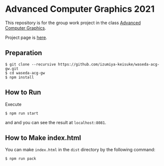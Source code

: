 # Advanced Computer Graphics 2021

This repository is for the group work project in the class [Advanced Computer Graphics](https://esslab.jp/~ess/en/teaching/2021/acg/).

Project page is [here](https://izumiya-keisuke.github.io/waseda-acg-gw/).

## Preparation

```
$ git clone --recursive https://github.com/izumiya-keisuke/waseda-acg-gw.git
$ cd waseda-acg-gw
$ npm install
```

## How to Run

Execute

```
$ npm run start
```

and and you can see the result at `localhost:8081`.

## How to Make index.html

You can make `index.html` in the `dist` directory by the following command:

```
$ npm run pack
```
